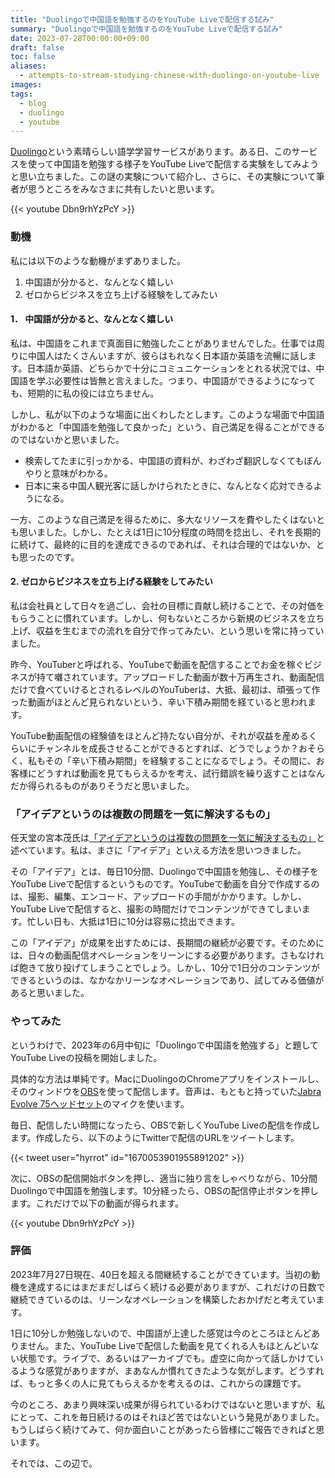 ```yaml
---
title: "Duolingoで中国語を勉強するのをYouTube Liveで配信する試み"
summary: "Duolingoで中国語を勉強するのをYouTube Liveで配信する試み"
date: 2023-07-28T00:00:00+09:00
draft: false
toc: false
aliases:
  - attempts-to-stream-studying-chinese-with-duolingo-on-youtube-live
images:
tags:
  - blog
  - duolingo
  - youtube
---
```

[Duolingo](https://www.duolingo.com/)という素晴らしい語学学習サービスがあります。ある日、このサービスを使って中国語を勉強する様子をYouTube Liveで配信する実験をしてみようと思い立ちました。この謎の実験について紹介し、さらに、その実験について筆者が思うところをみなさまに共有したいと思います。

{{< youtube Dbn9rhYzPcY >}}

### 動機

私には以下のような動機がまずありました。

1. 中国語が分かると、なんとなく嬉しい
2. ゼロからビジネスを立ち上げる経験をしてみたい

#### 1． 中国語が分かると、なんとなく嬉しい
私は、中国語をこれまで真面目に勉強したことがありませんでした。仕事では周りに中国人はたくさんいますが、彼らはもれなく日本語か英語を流暢に話します。日本語か英語、どちらかで十分にコミュニケーションをとれる状況では、中国語を学ぶ必要性は皆無と言えました。つまり、中国語ができるようになっても、短期的に私の役には立ちません。

しかし、私が以下のような場面に出くわしたとします。このような場面で中国語がわかると「中国語を勉強して良かった」という、自己満足を得ることができるのではないかと思いました。

* 検索してたまに引っかかる、中国語の資料が、わざわざ翻訳しなくてもぼんやりと意味がわかる。
* 日本に来る中国人観光客に話しかけられたときに、なんとなく応対できるようになる。

一方、このような自己満足を得るために、多大なリソースを費やしたくはないとも思いました。しかし、たとえば1日に10分程度の時間を捻出し、それを長期的に続けて、最終的に目的を達成できるのであれば、それは合理的ではないか、とも思ったのです。

#### 2. ゼロからビジネスを立ち上げる経験をしてみたい

私は会社員として日々を過ごし、会社の目標に貢献し続けることで、その対価をもらうことに慣れています。しかし、何もないところから新規のビジネスを立ち上げ、収益を生むまでの流れを自分で作ってみたい、という思いを常に持っていました。

昨今、YouTuberと呼ばれる、YouTubeで動画を配信することでお金を稼ぐビジネスが持て囃されています。アップロードした動画が数十万再生され、動画配信だけで食べていけるとされるレベルのYouTuberは、大抵、最初は、頑張って作った動画がほとんど見られないという、辛い下積み期間を経ていると思われます。

YouTube動画配信の経験値をほとんど持たない自分が、それが収益を産めるくらいにチャンネルを成長させることができるとすれば、どうでしょうか？おそらく、私もその「辛い下積み期間」を経験することになるでしょう。その間に、お客様にどうすれば動画を見てもらえるかを考え、試行錯誤を繰り返すことはなんだか得られるものがありそうだと思いました。

### 「アイデアというのは複数の問題を一気に解決するもの」

任天堂の宮本茂氏は[「アイデアというのは複数の問題を一気に解決するもの」](https://www.1101.com/iwata/2007-08-31.html)と述べています。私は、まさに「アイデア」といえる方法を思いつきました。

その「アイデア」とは、毎日10分間、Duolingoで中国語を勉強し、その様子をYouTube Liveで配信するというものです。YouTubeで動画を自分で作成するのは、撮影、編集、エンコード、アップロードの手間がかかります。しかし、YouTube Liveで配信すると、撮影の時間だけでコンテンツができてしまいます。忙しい日も、大抵は1日に10分は容易に捻出できます。

この「アイデア」が成果を出すためには、長期間の継続が必要です。そのためには、日々の動画配信オペレーションをリーンにする必要があります。さもなければ飽きて放り投げてしまうことでしょう。しかし、10分で1日分のコンテンツができるというのは、なかなかリーンなオペレーションであり、試してみる価値があると思いました。

### やってみた

というわけで、2023年の6月中旬に「Duolingoで中国語を勉強する」と題してYouTube Liveの投稿を開始しました。

具体的な方法は単純です。MacにDuolingoのChromeアプリをインストールし、そのウィンドウを[OBS](https://obsproject.com/)を使って配信します。音声は、もともと持っていた[Jabra Evolve 75ヘッドセット](https://www.jabra.jp/business/office-headsets/jabra-evolve/jabra-evolve-75)のマイクを使います。

毎日、配信したい時間になったら、OBSで新しくYouTube Liveの配信を作成します。作成したら、以下のようにTwitterで配信のURLをツイートします。

{{< tweet user="hyrrot" id="1670053901955891202" >}}

次に、OBSの配信開始ボタンを押し、適当に独り言をしゃべりながら、10分間Duolingoで中国語を勉強します。10分経ったら、OBSの配信停止ボタンを押します。これだけで以下の動画が得られます。

{{< youtube Dbn9rhYzPcY >}}

### 評価

2023年7月27日現在、40日を超える間継続することができています。当初の動機を達成するにはまだまだしばらく続ける必要がありますが、これだけの日数で継続できているのは、リーンなオペレーションを構築したおかげだと考えています。

1日に10分しか勉強しないので、中国語が上達した感覚は今のところほとんどありません。また、YouTube Liveで配信した動画を見てくれる人もほとんどいない状態です。ライブで、あるいはアーカイブでも。虚空に向かって話しかけているような感覚がありますが、まあなんか慣れてきたような気がします。どうすれば、もっと多くの人に見てもらえるかを考えるのは、これからの課題です。

今のところ、あまり興味深い成果が得られているわけではないと思いますが、私にとって、これを毎日続けるのはそれほど苦ではないという発見がありました。もうしばらく続けてみて、何か面白いことがあったら皆様にご報告できればと思います。

それでは、この辺で。


